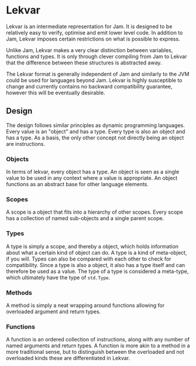 # Lekvar

Lekvar is an intermediate representation for Jam. It is designed to be relatively easy to verify, optimise and emit lower level code. In addition to Jam, Lekvar imposes certain restrictions on what is possible to express.

Unlike Jam, Lekvar makes a very clear distinction between variables, functions and types. It is only through clever compiling from Jam to Lekvar that the difference between these structures is abstracted away.

The Lekvar format is generally independent of Jam and similarly to the JVM could be used for languages beyond Jam. Lekvar is highly susceptible to change and currently contains no backward compatibility guarantee, however this will be eventually desirable.

## Design

The design follows similar principles as dynamic programming languages. Every value is an "object" and has a type. Every type is also an object and has a type. As a basis, the only other concept not directly being an object are instructions.

### Objects

In terms of lekvar, every object has a type. An object is seen as a single value to be used in any context where a value is appropriate. An object functions as an abstract base for other language elements.

### Scopes

A scope is a object that fits into a hierarchy of other scopes. Every scope has a collection of named sub-objects and a single parent scope.

### Types

A type is simply a scope, and thereby a object, which holds information about what a certain kind of object can do. A type is a kind of meta-object, if you will. Types can also be compared with each other to check for compatibility. Since a type is also a object, it also has a type itself and can therefore be used as a value. The type of a type is considered a meta-type, which ultimately have the type of `std.Type`.

### Methods

A method is simply a neat wrapping around functions allowing for overloaded argument and return types.

### Functions

A function is an ordered collection of instructions, along with any number of named arguments and return types. A function is more akin to a method in a more traditional sense, but to distinguish between the overloaded and not overloaded kinds these are differentiated in Lekvar.
